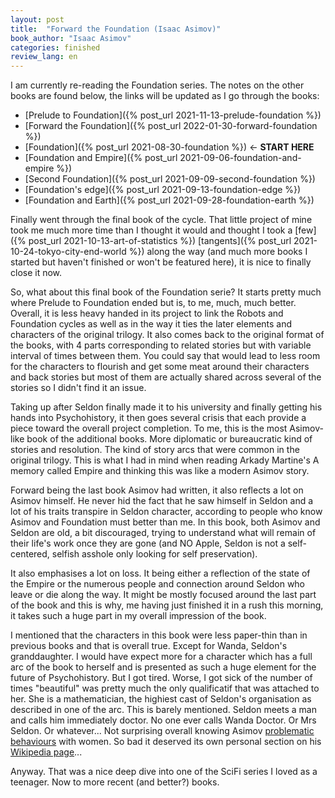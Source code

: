 ```yaml
---
layout: post
title:  "Forward the Foundation (Isaac Asimov)"
book_author: "Isaac Asimov"
categories: finished
review_lang: en
---
```


I am currently re-reading the Foundation series. The notes on the other books are found below, the links will be updated as I go through the books:

- [Prelude to Foundation]({% post_url 2021-11-13-prelude-foundation %})
- [Forward the Foundation]({% post_url 2022-01-30-forward-foundation %})
- [Foundation]({% post_url 2021-08-30-foundation %}) ← **START HERE**
- [Foundation and Empire]({% post_url 2021-09-06-foundation-and-empire %})
- [Second Foundation]({% post_url 2021-09-09-second-foundation %})
- [Foundation's edge]({% post_url 2021-09-13-foundation-edge %})
- [Foundation and Earth]({% post_url 2021-09-28-foundation-earth %})

Finally went through the final book of the cycle. That little project of mine took me much more time than I thought it would and thought I took a [few]({% post_url 2021-10-13-art-of-statistics %}) [tangents]({% post_url 2021-10-24-tokyo-city-end-world %}) along the way (and much more books I started but haven't finished or won't be featured here), it is nice to finally close it now.

So, what about this final book of the Foundation serie? It starts pretty much where Prelude to Foundation ended but is, to me, much, much better. Overall, it is less heavy handed in its project to link the Robots and Foundation cycles as well as in the way it ties the later elements and characters of the original trilogy. It also comes back to the original format of the books, with 4 parts corresponding to related stories but with variable interval of times between them. You could say that would lead to less room for the characters to flourish and get some meat around their characters and back stories but most of them are actually shared across several of the stories so I didn't find it an issue.

Taking up after Seldon finally made it to his university and finally getting his hands into Psychohistory, it then goes several crisis that each provide a piece toward the overall project completion. To me, this is the most Asimov-like book of the additional books. More diplomatic or bureaucratic kind of stories and resolution. The kind of story arcs that were common in the original trilogy. This is what I had in mind when reading Arkady Martine's A memory called Empire and thinking this was like a modern Asimov story.

Forward being the last book Asimov had written, it also reflects a lot on Asimov himself. He never hid the fact that he saw himself in Seldon and a lot of his traits transpire in Seldon character, according to people who know Asimov and Foundation must better than me. In this book, both Asimov and Seldon are old, a bit discouraged, trying to understand what will remain of their life's work once they are gone (and NO Apple, Seldon is not a self-centered, selfish asshole only looking for self preservation).

It also emphasises a lot on loss. It being either a reflection of the state of the Empire or the numerous people and connection around Seldon who leave or die along the way. It might be mostly focused around the last part of the book and this is why, me having just finished it in a rush this morning, it takes such a huge part in my overall impression of the book.

I mentioned that the characters in this book were less paper-thin than in previous books and that is overall true. Except for Wanda, Seldon's granddaughter. I would have expect more for a character which has a full arc of the book to herself and is presented as such a huge element for the future of Psychohistory. But I got tired. Worse, I got sick of the number of times "beautiful" was pretty much the only qualificatif that was attached to her. She is a mathematician, the highiest cast of Seldon's organisation as described in one of the arc. This is barely mentioned. Seldon meets a man and calls him immediately doctor. No one ever calls Wanda Doctor. Or Mrs Seldon. Or whatever... Not surprising overall knowing Asimov [problematic behaviours](http://www.factfiend.com/isaac-asimov-kind-douchebag/) with women. So bad it deserved its own personal section on his [Wikipedia page](https://en.wikipedia.org/wiki/Isaac_Asimov#Romance_and_women)...

Anyway. That was a nice deep dive into one of the SciFi series I loved as a teenager. Now to more recent (and better?) books.